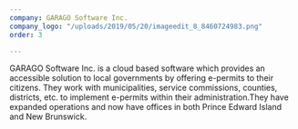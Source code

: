 ```yaml
---
company: GARAGO Software Inc.
company_logo: "/uploads/2019/05/20/imageedit_8_8460724983.png"
order: 3

---
```

GARAGO Software Inc. is a cloud based software which provides an accessible solution to local governments by offering e-permits to their citizens. They work with municipalities, service commissions, counties, districts, etc. to implement e-permits within their administration.They have expanded operations and now have offices in both Prince Edward Island and New Brunswick.